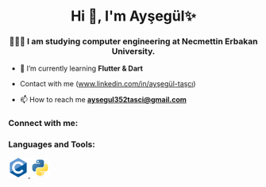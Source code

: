 <h1 align="center">Hi 👋, I'm Ayşegül✨</h1>
<h3 align="center">👩🏼‍💻 I am studying computer engineering at Necmettin Erbakan University.</h3>

- 🌱 I’m currently learning **Flutter & Dart**

- Contact with me (www.linkedin.com/in/ayşegül-taşcı)

- 📫 How to reach me **aysegul352tasci@gmail.com**

<h3 align="left">Connect with me:</h3>
<p align="left">
</p>

<h3 align="left">Languages and Tools:</h3>
<p align="left"> <a href="https://www.cprogramming.com/" target="_blank" rel="noreferrer"> <img src="https://raw.githubusercontent.com/devicons/devicon/master/icons/c/c-original.svg" alt="c" width="40" height="40"/> </a> <a href="https://www.python.org" target="_blank" rel="noreferrer"> <img src="https://raw.githubusercontent.com/devicons/devicon/master/icons/python/python-original.svg" alt="python" width="40" height="40"/> </a> </p>
